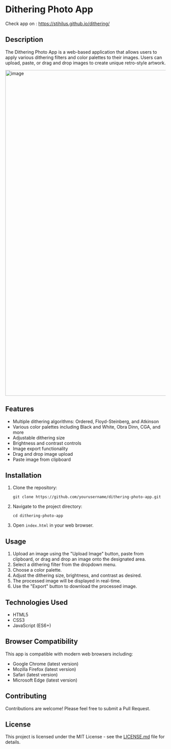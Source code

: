 # Dithering Photo App

Check app on : https://stihilus.github.io/dithering/

## Description

The Dithering Photo App is a web-based application that allows users to apply various dithering filters and color palettes to their images. Users can upload, paste, or drag and drop images to create unique retro-style artwork.

<img width="1020" alt="image" src="https://github.com/user-attachments/assets/85745d97-85e8-4ddd-a549-c51da96e013e">

## Features

- Multiple dithering algorithms: Ordered, Floyd-Steinberg, and Atkinson
- Various color palettes including Black and White, Obra Dinn, CGA, and more
- Adjustable dithering size
- Brightness and contrast controls
- Image export functionality
- Drag and drop image upload
- Paste image from clipboard

## Installation

1. Clone the repository:
   ```
   git clone https://github.com/yourusername/dithering-photo-app.git
   ```
2. Navigate to the project directory:
   ```
   cd dithering-photo-app
   ```
3. Open `index.html` in your web browser.

## Usage

1. Upload an image using the "Upload Image" button, paste from clipboard, or drag and drop an image onto the designated area.
2. Select a dithering filter from the dropdown menu.
3. Choose a color palette.
4. Adjust the dithering size, brightness, and contrast as desired.
5. The processed image will be displayed in real-time.
6. Use the "Export" button to download the processed image.

## Technologies Used

- HTML5
- CSS3
- JavaScript (ES6+)

## Browser Compatibility

This app is compatible with modern web browsers including:
- Google Chrome (latest version)
- Mozilla Firefox (latest version)
- Safari (latest version)
- Microsoft Edge (latest version)

## Contributing

Contributions are welcome! Please feel free to submit a Pull Request.

## License

This project is licensed under the MIT License - see the [LICENSE.md](LICENSE.md) file for details.

